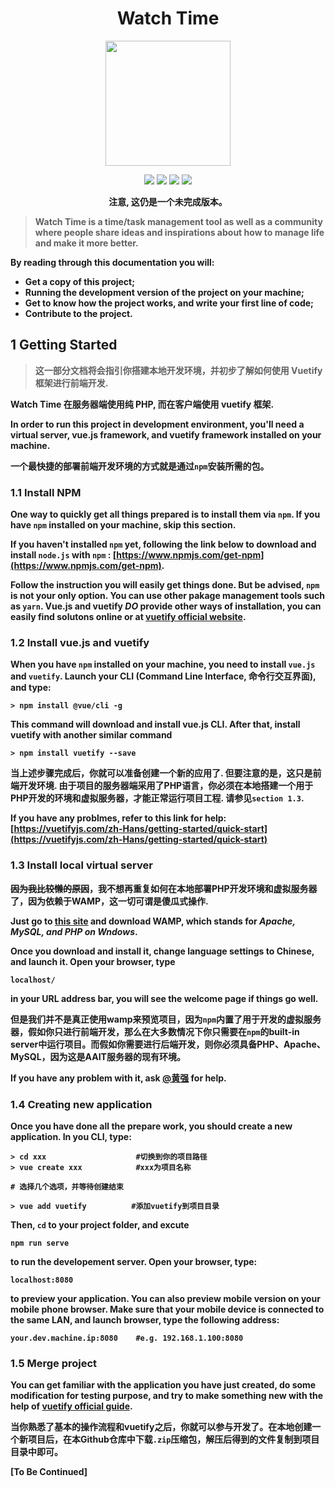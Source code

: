 <h1 align=center> Watch Time </h1>

<p align=center>
<img src="https://github.com/Owen-Tsai/watch-time/blob/master/logo/pinterest_profile_image.png?raw=true" height="200" width="200")
</p>

<p align=center>
<img src="https://img.shields.io/badge/version-0.0.1-red.svg">
  <img src="https://img.shields.io/badge/founder-%E8%94%A1%E4%BB%B2%E6%99%A8-orange.svg">
  <img src="https://img.shields.io/badge/%E5%9B%9B%E5%B7%9D%E8%BD%BB%E5%8C%96%E5%B7%A5-AAIT-brightgreen.svg">
  <img src="https://img.shields.io/badge/status-Unfinished-lightgrey.svg">
</p>

<p align=center><strong>注意, 这仍是一个未完成版本。</stong></p>

> Watch Time is a time/task management tool as well as a community where people share ideas and inspirations about how to manage life and make it more better.

**By reading through this documentation you will:**
- Get a copy of this project;
- Running the development version of the project on your machine;
- Get to know how the project works, and write your first line of code;
- Contribute to the project.

## 1 Getting Started

> 这一部分文档将会指引你搭建本地开发环境，并初步了解如何使用 Vuetify 框架进行前端开发.

Watch Time 在服务器端使用纯 PHP, 而在客户端使用 **vuetify** 框架. 

In order to run this project in development environment, you'll need **a virtual server, vue.js framework, and vuetify framework** installed on your machine. 

一个最快捷的部署前端开发环境的方式就是通过`npm`安装所需的包。

### 1.1 Install NPM

One way to quickly get all things prepared is to install them via `npm`. If you have `npm` installed on your machine, skip this section.

If you haven't installed `npm` yet, following the link below to download and install `node.js` with `npm` : [https://www.npmjs.com/get-npm](https://www.npmjs.com/get-npm).

Follow the instruction you will easily get things done. But be advised, `npm` is **not** your only option. You can use other pakage management tools such as `yarn`. Vue.js and vuetify ***DO*** provide other ways of installation, you can easily find solutons online or at [vuetify official website](https://vuetifyjs.com/zh-Hans/getting-started/quick-start).
### 1.2 Install vue.js and vuetify

When you have `npm` installed on your machine, you need to install `vue.js` and `vuetify`. Launch your CLI (Command Line Interface, 命令行交互界面), and type:

```
> npm install @vue/cli -g
```

This command will download and install vue.js CLI. After that, install vuetify with another similar command

```
> npm install vuetify --save
```

当上述步骤完成后，你就可以准备创建一个新的应用了. 但要注意的是，这只是前端开发环境. 由于项目的服务器端采用了PHP语言，你必须在本地搭建一个用于PHP开发的环境和虚拟服务器，才能正常运行项目工程. 请参见`section 1.3`.

**If you have any problmes, refer to this link for help: [https://vuetifyjs.com/zh-Hans/getting-started/quick-start](https://vuetifyjs.com/zh-Hans/getting-started/quick-start)**

### 1.3 Install local virtual server

~~因为我比较懒的原因~~，我不想再重复如何在本地部署PHP开发环境和虚拟服务器了，因为依赖于**WAMP**，这一切可谓是傻瓜式操作. 

Just go to [this site](http://www.wampserver.com/) and download WAMP, which stands for *Apache, MySQL, and PHP on Wndows*. 

Once you download and install it, change language settings to Chinese, and launch it. Open your browser, type

```
localhost/
```

in your URL address bar, you will see the welcome page if things go well.

但是我们并**不是**真正使用wamp来预览项目，因为`npm`内置了用于开发的虚拟服务器，假如你只进行前端开发，那么在大多数情况下你只需要在`npm`的built-in server中运行项目。而假如你需要进行后端开发，则你必须具备PHP、Apache、MySQL，因为这是AAIT服务器的现有环境。

**If you have any problem with it, ask **[@黄强]()** for help.** 

### 1.4 Creating new application

Once you have done all the prepare work, you should create a new application. In you CLI, type: 

```
> cd xxx					#切换到你的项目路径
> vue create xxx			#xxx为项目名称

# 选择几个选项，并等待创建结束

> vue add vuetify		   #添加vuetify到项目目录
```

Then, `cd` to your project folder, and excute

```
npm run serve
```

to run the developement server. Open your browser, type:

```
localhost:8080
```

to preview your application. You can also preview mobile version on your mobile phone browser. Make sure that your mobile device is connected to the same LAN, and launch browser, type the following address:

```
your.dev.machine.ip:8080    #e.g. 192.168.1.100:8080
```

### 1.5 Merge project

You can get familiar with the application you have just created, do some modification for testing purpose, and try to make something new with the help of [vuetify official guide](https://vuetifyjs.com/zh-Hans/getting-started/quick-start).

当你熟悉了基本的操作流程和**vuetify**之后，你就可以参与开发了。在本地创建一个新项目后，在本Github仓库中下载`.zip`压缩包，解压后得到的文件复制到项目目录中即可。

**[To Be Continued]**
